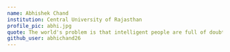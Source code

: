 ```yaml
---
name: Abhishek Chand
institution: Central University of Rajasthan
profile_pic: abhi.jpg
quote: The world's problem is that intelligent people are full of doubts, while stupid ones are full of confidence
github_user: abhichand26
---
```


